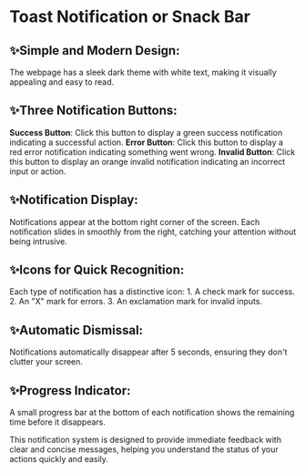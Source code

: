 # Toast Notification or Snack Bar

## ✨Simple and Modern Design:

The webpage has a sleek dark theme with white text, making it visually appealing and easy to read.

## ✨Three Notification Buttons:

**Success Button**: Click this button to display a green success notification indicating a successful action.
**Error Button**: Click this button to display a red error notification indicating something went wrong.
**Invalid Button**: Click this button to display an orange invalid notification indicating an incorrect input or action.

## ✨Notification Display:

Notifications appear at the bottom right corner of the screen.
Each notification slides in smoothly from the right, catching your attention without being intrusive.

## ✨Icons for Quick Recognition:

Each type of notification has a distinctive icon: 1. A check mark for success. 2. An "X" mark for errors. 3. An exclamation mark for invalid inputs.

## ✨Automatic Dismissal:

Notifications automatically disappear after 5 seconds, ensuring they don't clutter your screen.

## ✨Progress Indicator:

A small progress bar at the bottom of each notification shows the remaining time before it disappears.

This notification system is designed to provide immediate feedback with clear and concise messages, helping you understand the status of your actions quickly and easily.

